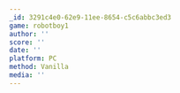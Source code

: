 ```yaml
---
_id: 3291c4e0-62e9-11ee-8654-c5c6abbc3ed3
game: robotboy1
author: ''
score: ''
date: ''
platform: PC
method: Vanilla
media: ''
---
```


